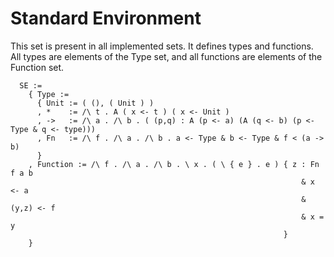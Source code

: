 Standard Environment
====================

This set is present in all implemented sets. It defines types and functions. All
types are elements of the Type set, and all functions are elements of the
Function set.

```
  SE :=
    { Type :=
      { Unit := ( (), ( Unit ) )
      , *    := /\ t . A ( x <- t ) ( x <- Unit )
      , ->   := /\ a . /\ b . ( (p,q) : A (p <- a) (A (q <- b) (p <- Type & q <- type)))
      , Fn   := /\ f . /\ a . /\ b . a <- Type & b <- Type & f < (a -> b)
      }
    , Function := /\ f . /\ a . /\ b . \ x . ( \ { e } . e ) { z : Fn f a b
                                                                 & x <- a
                                                                 & (y,z) <- f
                                                                 & x = y
                                                             }
    }
```
